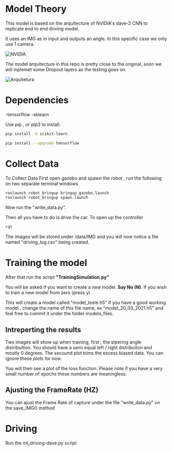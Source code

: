 # Model Theory

This model is based on the arquitecture of NVIDIA's dave-2 CNN to replicate end to end driving model.

It uses an IMG as in input and outputs an angle.
In this specific case we only use 1 camera.

![NVIDIA](https://developer.nvidia.com/blog/parallelforall/wp-content/uploads/2016/08/training-624x291.png)

The model arquitecture in this repo is pretty close to the original, soon we will inplemet some Dropout layers as the testing goes on. 


![Arquitetura](https://developer.nvidia.com/blog/parallelforall/wp-content/uploads/2016/08/cnn-architecture-624x890.png)

# Dependencies
-tensorflow 
-sklearn

Use pip , or pip3 to install. 
````bash
pip install -U scikit-learn

````
````bash
pip install --upgrade tensorflow
````
# Collect Data
To Collect Data First open gazebo and spawn the robot , run the following on two separate terminal windows

```bash
roslaunch robot_bringup bringup_gazebo.launch
roslaunch robot_bringup spawn.launch
```

Now run the "write_data.py".



Then all you have to do is drive the car.  To open up the controller
```bash
rqt
```


The images will be stored under /data/IMG and you will now notice a file named "driving_log.csv"  being created.

# Training the model

After that run the script **"TrainingSimulation.py"**

You will be asked if you want to create a new model. **Say No (N)**.
If you wish to train a new model from zero (press y)

This will create a model called "model_teste.h5" if you have a good working model , change the name of this file name, ex "model_20_03_2021.h5" and feel free to commit it under the folder models_files.

## Intreperting the results

Two images will show up when training, first , the steering angle distribuition. You should have a semi equal left / right distribuiton and mostly 0 degrees. The secound plot trims the excess biased data. You can ignore these plots for now.

You will then see a plot of the loss function. Please note if you have a very small number of epochs these numbers are meaningless. 


## Ajusting the FrameRate (HZ)
You can ajust the Frame Rate of capture under the file "write_data.py" on the save_IMG() method 

# Driving
Run the ml_driving-dave.py script
